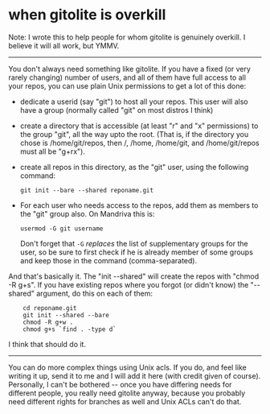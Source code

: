 # when gitolite is overkill

Note: I wrote this to help people for whom gitolite is genuinely overkill.  I
believe it will all work, but YMMV.

----

You don't always need something like gitolite.  If you have a fixed (or very
rarely changing) number of users, and all of them have full access to all your
repos, you can use plain Unix permissions to get a lot of this done:

  * dedicate a userid (say "git") to host all your repos.  This user will also
    have a group (normally called "git" on most distros I think)

  * create a directory that is accessible (at least "r" and "x" permissions)
    to the group "git", all the way upto the root.  (That is, if the directory
    you chose is /home/git/repos, then /, /home, /home/git, and
    /home/git/repos must all be "g+rx").

  * create all repos in this directory, as the "git" user, using the following
    command:

        git init --bare --shared reponame.git

  * For each user who needs access to the repos, add them as members to the
    "git" group also.  On Mandriva this is:

        usermod -G git username

    Don't forget that `-G` *replaces* the list of supplementary groups for the
    user, so be sure to first check if he is already member of some groups and
    keep those in the command (comma-separated).

And that's basically it.  The "init --shared" will create the repos with
"chmod -R g+s".  If you have existing repos where you forgot (or didn't know)
the "--shared" argument, do this on each of them:

        cd reponame.git
        git init --shared --bare
        chmod -R g+w .
        chmod g+s `find . -type d`

I think that should do it.

----

You can do more complex things using Unix acls.  If you do, and feel like
writing it up, send it to me and I will add it here (with credit given of
course).  Personally, I can't be bothered -- once you have differing needs for
different people, you really need gitolite anyway, because you probably need
different rights for branches as well and Unix ACLs can't do that.

